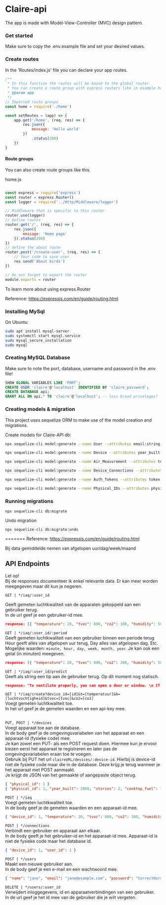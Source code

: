 # Claire-api

The app is made with Model-View-Controller (MVC) design pattern.

### Get started
Make sure to copy the .env.example file and set your desired values.

### Create routes
In the 'Routes/index.js' file you can declare your app routes.

```js
/**
 * In this function the routes will be bound to the global router.
 * You can create a route group with express routers like in example home.js
 * @param app
 */
// Imported route groups
const home = require('./home')

const setRoutes = (app) => {
    app.get('/home', (req, res) => {
        res.json({
            message: 'Hello world'
        })
            .status(200)
    })
}
```

#### Route groups
You can also create route groups like this.

home.js
```js

const express = require('express')
const router = express.Router()
const logger = require('../Http/Middleware/logger')

// Middleware that is specific to this router
router.use(logger)
// Define routes
router.get('/', (req, res) => {
    res.json({
        message: 'Home page'
    }).status(200)
})
// define the about route
router.post('/create-user', (req, res) => {
    // Your code to save user
    res.send('About birds')
})

// Do not forget to export the router
module.exports = router

```

To learn more about using express.Router

Reference: https://expressjs.com/en/guide/routing.html

### Installing MySql

On Ubuntu:
```sh
sudo apt install mysql-server
sudo systemctl start mysql.service
sudo mysql_secure_installation
sudo mysql
```

### Creating MySQL Database

Make sure to note the port, database, username and password in the .env file!
```sql
SHOW GLOBAL VARIABLES LIKE 'PORT';
CREATE USER 'claire'@'localhost' IDENTIFIED BY 'claire_password';
CREATE DATABASE api;
GRANT ALL ON api.* TO 'claire'@'localhost'; -- less broad priveleges?
```

### Creating models & migration

This project uses sequelize ORM to make use of the model creation and migrations.

Create models for Claire-API db:
```sh
npx sequelize-cli model:generate --name User --attributes email:string,password:string,name:string

npx sequelize-cli model:generate --name Device --attributes year_built:integer,stories:integer,cooktop_fuel:string,oven_fuel:string,physical_id:integer

npx sequelize-cli model:generate --name Air_Measurement --attributes temperature:integer,humidity:integer,co2:integer,tvoc:integer,device_id:string,measured_at:date

npx sequelize-cli model:generate --name Device_Connections --attributes device_id:integer,user_id:integer

npx sequelize-cli model:generate --name Auth_Tokens --attributes token:string,created_at:date,expired:boolean,permissions:integer

npx sequelize-cli model:generate --name Physical_IDs --attributes physical_id:string
```

### Running migrations

```shell
npx sequelize-cli db:migrate
```

Undo migration

```shell
npx sequelize-cli db:migrate:undo
```
=======
Reference: https://expressjs.com/en/guide/routing.html

Bij data gemiddelde nemen van afgelopen uur/dag/week/maand

## API Endpoints

Let op! <br>
Bij de responses documenteer ik enkel relevante data. Er kan meer worden meegegeven maar dit kun je negeren.

`GET | */iaq/:user_id` <br>

Geeft gemeten luchtkwaliteit van de apparaten gekoppeld aan een gebruiker terug. <br>
In de url geef je een gebruiker-id mee.
```json
response: [{ "temperature": 20, "tvoc": 800, "co2": 300, "humidity": 50, "measured_at": "2022-05-13T09:17:58.000Z"}  ...]
```

`GET | */iaq/:user_id/:period` <br>
Geeft gemeten luchtkwaliteit van een gebruiker binnen een periode terug <br>
Hour geeft alles van afgelopen uur terug, Day alles van afgelopen dag. Etc.<br>
Mogelijke waarden: `minute, hour, day, week, month, year`. Je kan ook een getal (in minuten) meegeven.
```json
response: [{ "temperature": 20, "tvoc": 800, "co2": 300, "humidity": 50, "measured_at": "2022-05-13T09:17:59.000Z"}  ...]
```

`GET | */iaq/:user_id/predict` <br>
Geeft als string een tip aan de gebruiker terug. Op dit moment nog statisch.
```json
response: "To ventilate properly, you can open a door or window. \n If you live near a busy street, it is better to ventilate in the evening and at night as there's less traffic."
```

`GET | */iaq/create?device_id=[id]&t=[temperatuur]&h=[luchtvochtigheid]&tvoc=[tvoc]&co2=[co2]` <br>
Voegt gemeten luchtkwaliteit toe. <br>
In het url geef je de gemeten waarden en een api-key mee. <br><br>

`PUT, POST | */devices` <br>
Voegt apparaat toe aan de database. <br>
In de body geef je de omgevingsvariabelen van het apparaat en een apparaat-id (fysieke code) mee. <br>
Je kan zowel een PUT- als een POST request doen. Hiermee kun je ervoor kiezen eerst het apparaat te registreren en later pas de omgevingsvariabelen eraan toe te voegen.<br>
Gebruik bij PUT het url `claireURL/devices/:device-id`. Hierbij is device-id niet de fysieke code maar die in de database. Deze krijg je terug wanneer je het apparaat met POST aanmaakt. <br>
Je krijgt de JSON van het gemaakte of aangepaste object terug.
```json
{ "physical_id": 1 }
{ "physical_id": 1, "year_built": 2008, "stories": 2, "cooktop_fuel": "gas", "oven_fuel": "electricity" }
```

`POST | */iaq` <br>
Voegt gemeten luchtkwaliteit toe. <br>
In de body geef je de gemeten waarden en een apparaat-id mee. <br>
```json
{ "device_id": 1, "temperature": 20, "tvoc": 800, "co2": 300, "humidity": 50 }
```
`POST | */connections` <br>
Verbindt een gebruiker en apparaat aan elkaar. <br>
In de body geeft je het gebruiker-id en het apparaat-id mee. Apparaat-id is niet de fysieke code maar het database id.<br>
```json
{ "device_id": 1, "user_id": 1 }
```

`POST | */users` <br>
Maakt een nieuwe gebruiker aan. <br>
In de body geef je een e-mail en een wachtwoord mee. <br>
```json
{ "name": "jane", "email": "jane@example.com", "password": "CorrectHorseBatteryStaple" }
```

`DELETE | */users/:user_id` <br>
Verwijdert inloggegevens, id en apparaatverbindingen van een gebruiker. <br>
In de url geef je het id mee van de gebruiker die je wilt vergeten. <br><br>

